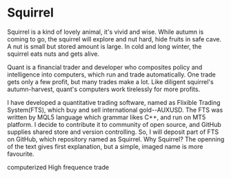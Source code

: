 # Squirrel

Squirrel is a kind of lovely animal, it's vivid and wise. While autumn is coming to go, the squirrel will explore and nut hard, hide fruits in safe cave. A nut is small but stored amount is large. In cold and long winter, the squirrel eats nuts and gets alive.

Quant is a financial trader and developer who composites policy and intelligence into computers, which run and trade automatically. One trade gets only a few profit, but many trades make a lot. Like diligent squirrel's autumn-harvest, quant's computers work tirelessly for more profits.

I have developed a quantitative trading software, named as Flixible Trading System(FTS), which buy and sell international gold--AUXUSD. The FTS was written by MQL5 language which grammar likes C++, and run on MT5 platform. I decide to contribute it to community of open source, and GitHub supplies shared store and version controlling. So, I will deposit part of FTS on GitHub, which repository named as Squirrel. Why Squirrel? The openning of the text gives first explanation, but a simple, imaged name is more favourite.



computerized
High frequence trade 
